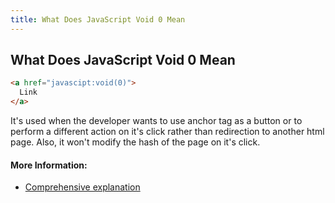 ```yaml
---
title: What Does JavaScript Void 0 Mean
---
```

## What Does JavaScript Void 0 Mean


```html
<a href="javascipt:void(0)">
  Link
</a>
```

It's used when the developer wants to use anchor tag as a button or to perform a different action on it's click rather than redirection to another html page. Also, it won't modify the hash of the page on it's click.

#### More Information:
- [Comprehensive explanation](https://stackoverflow.com/questions/1291942/what-does-javascriptvoid0-mean)
